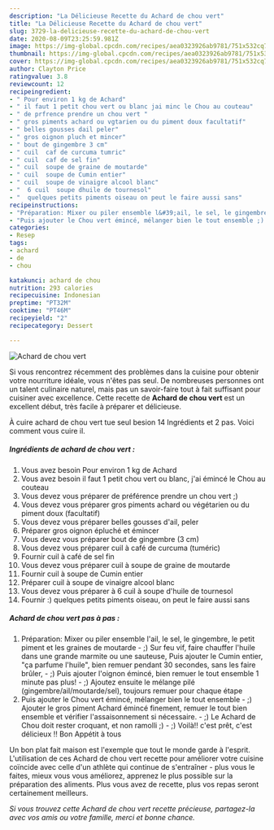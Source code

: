 ```yaml
---
description: "La Délicieuse Recette du Achard de chou vert"
title: "La Délicieuse Recette du Achard de chou vert"
slug: 3729-la-delicieuse-recette-du-achard-de-chou-vert
date: 2020-08-09T23:25:59.981Z
image: https://img-global.cpcdn.com/recipes/aea0323926ab9781/751x532cq70/achard-de-chou-vert-photo-principale-de-la-recette.jpg
thumbnail: https://img-global.cpcdn.com/recipes/aea0323926ab9781/751x532cq70/achard-de-chou-vert-photo-principale-de-la-recette.jpg
cover: https://img-global.cpcdn.com/recipes/aea0323926ab9781/751x532cq70/achard-de-chou-vert-photo-principale-de-la-recette.jpg
author: Clayton Price
ratingvalue: 3.8
reviewcount: 12
recipeingredient:
- " Pour environ 1 kg de Achard"
- " il faut 1 petit chou vert ou blanc jai minc le Chou au couteau"
- " de prfrence prendre un chou vert "
- " gros piments achard ou vgtarien ou du piment doux facultatif"
- " belles gousses dail peler"
- " gros oignon pluch et mincer"
- " bout de gingembre 3 cm"
- " cuil  caf de curcuma tumric"
- " cuil  caf de sel fin"
- " cuil  soupe de graine de moutarde"
- " cuil  soupe de Cumin entier"
- " cuil  soupe de vinaigre alcool blanc"
- "  6 cuil  soupe dhuile de tournesol"
- "  quelques petits piments oiseau on peut le faire aussi sans"
recipeinstructions:
- "Préparation: Mixer ou piler ensemble l&#39;ail, le sel, le gingembre, le petit piment et les graines de moutarde ;) Sur feu vif, faire chauffer l&#39;huile dans une grande marmite ou une sauteuse, Puis ajouter le Cumin entier, &#34;ça parfume l&#39;huile&#34;, bien remuer pendant 30 secondes, sans les faire brûler, ;) Puis ajouter l&#39;oignon émincé, bien remuer le tout ensemble 1 minute pas plus! ;) Ajoutez ensuite le mélange pilé (gingembre/ail/moutarde/sel), toujours remuer pour chaque étape"
- "Puis ajouter le Chou vert émincé, mélanger bien le tout ensemble ;) Ajouter le gros piment Achard émincé finement, remuer le tout bien ensemble et vérifier l&#39;assaisonnement si nécessaire. ;) Le Achard de Chou doit rester croquant, et non ramolli ;) ;) Voilà!! c&#39;est prêt, c&#39;est délicieux !! Bon Appétit à tous"
categories:
- Resep
tags:
- achard
- de
- chou

katakunci: achard de chou 
nutrition: 293 calories
recipecuisine: Indonesian
preptime: "PT32M"
cooktime: "PT46M"
recipeyield: "2"
recipecategory: Dessert

---
```



![Achard de chou vert](https://img-global.cpcdn.com/recipes/aea0323926ab9781/751x532cq70/achard-de-chou-vert-photo-principale-de-la-recette.jpg)

Si vous rencontrez récemment des problèmes dans la cuisine pour obtenir votre nourriture idéale, vous n'êtes pas seul. De nombreuses personnes ont un talent culinaire naturel, mais pas un savoir-faire tout à fait suffisant pour cuisiner avec excellence. Cette recette de <strong> Achard de chou vert </strong> est un excellent début, très facile à préparer et délicieuse.

<!--inarticleads1-->

À cuire achard de chou vert tue seul besion 14 Ingrédients et 2 pas. Voici comment vous cuire il.

##### Ingrédients de achard de chou vert :

1. Vous avez besoin  Pour environ 1 kg de Achard
1. Vous avez besoin  il faut 1 petit chou vert ou blanc, j&#39;ai émincé le Chou au couteau
1. Vous devez vous préparer  de préférence prendre un chou vert ;)
1. Vous devez vous préparer  gros piments achard ou végétarien ou du piment doux (facultatif)
1. Vous devez vous préparer  belles gousses d&#39;ail, peler
1. Préparer  gros oignon épluché et émincer
1. Vous devez vous préparer  bout de gingembre (3 cm)
1. Vous devez vous préparer  cuil à café de curcuma (tuméric)
1. Fournir  cuil à café de sel fin
1. Vous devez vous préparer  cuil à soupe de graine de moutarde
1. Fournir  cuil à soupe de Cumin entier
1. Préparer  cuil à soupe de vinaigre alcool blanc
1. Vous devez vous préparer  à 6 cuil à soupe d&#39;huile de tournesol
1. Fournir  :) quelques petits piments oiseau, on peut le faire aussi sans




<!--inarticleads2-->

##### Achard de chou vert pas à pas :

1. Préparation: Mixer ou piler ensemble l&#39;ail, le sel, le gingembre, le petit piment et les graines de moutarde - ;) Sur feu vif, faire chauffer l&#39;huile dans une grande marmite ou une sauteuse, Puis ajouter le Cumin entier, &#34;ça parfume l&#39;huile&#34;, bien remuer pendant 30 secondes, sans les faire brûler, - ;) Puis ajouter l&#39;oignon émincé, bien remuer le tout ensemble 1 minute pas plus! - ;) Ajoutez ensuite le mélange pilé (gingembre/ail/moutarde/sel), toujours remuer pour chaque étape
1. Puis ajouter le Chou vert émincé, mélanger bien le tout ensemble - ;) Ajouter le gros piment Achard émincé finement, remuer le tout bien ensemble et vérifier l&#39;assaisonnement si nécessaire. - ;) Le Achard de Chou doit rester croquant, et non ramolli ;) - ;) Voilà!! c&#39;est prêt, c&#39;est délicieux !! Bon Appétit à tous




<!--inarticleads1-->

<p>
Un bon plat fait maison est l'exemple que tout le monde garde à l'esprit. L'utilisation de ces Achard de chou vert recette pour améliorer votre cuisine coïncide avec celle d'un athlète qui continue de s'entraîner - plus vous le faites, mieux vous vous améliorez, apprenez le plus possible sur la préparation des aliments. Plus vous avez de recette, plus vos repas seront certainement meilleurs.
</p>

<p>
<i>Si vous trouvez cette Achard de chou vert recette précieuse, partagez-la avec vos amis ou votre famille, merci et bonne chance.</i>
</p>
